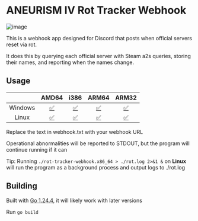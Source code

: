 # ANEURISM IV Rot Tracker Webhook

![image](https://github.com/user-attachments/assets/cc1cfe3c-833d-4d36-a810-98f9980d7652)

This is a webhook app designed for Discord that posts when official servers reset via rot.

It does this by querying each official server with Steam a2s queries, storing their names, and reporting when the names change.

## Usage

|         | AMD64    | i386     | ARM64    | ARM32    |
| :---:   | :---:    | :---:    | :---:    | :---:    |
| Windows | [✅](https://github.com/ynot01/rot-tracker-webhook/releases/latest/download/rot-tracker-webhook-windows-amd64.zip) | [✅](https://github.com/ynot01/rot-tracker-webhook/releases/latest/download/rot-tracker-webhook-windows-i386.zip) | [✅](https://github.com/ynot01/rot-tracker-webhook/releases/latest/download/rot-tracker-webhook-windows-arm64.zip) | [✅](https://github.com/ynot01/rot-tracker-webhook/releases/latest/download/rot-tracker-webhook-windows-arm32.zip) |
| Linux   | [✅](https://github.com/ynot01/rot-tracker-webhook/releases/latest/download/rot-tracker-webhook-linux-amd64.zip) | [✅](https://github.com/ynot01/rot-tracker-webhook/releases/latest/download/rot-tracker-webhook-linux-i386.zip) | [✅](https://github.com/ynot01/rot-tracker-webhook/releases/latest/download/rot-tracker-webhook-linux-arm64.zip) | [✅](https://github.com/ynot01/rot-tracker-webhook/releases/latest/download/rot-tracker-webhook-linux-arm32.zip) |

Replace the text in webhook.txt with your webhook URL

Operational abnormalities will be reported to STDOUT, but the program will continue running if it can

Tip: Running `./rot-tracker-webhook.x86_64 > ./rot.log 2>&1 &` on **Linux** will run the program as a background process and output logs to ./rot.log

## Building

Built with [Go 1.24.4](https://go.dev/), it will likely work with later versions

Run `go build`
